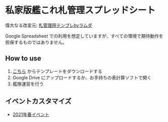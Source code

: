 # 私家版艦これ札管理スプレッドシート

偉大なる改変元: [札管理用テンプレbyラムダ](https://docs.google.com/spreadsheets/d/1Wp78NFUMrYkKIq6ILv9HqD-ASzh9Zi1w3PGfQFOEEuA/edit#gid=1524553701)

Google Spreadsheet での利用を想定していますが、すべての環境で期待動作を担保するものではありません。

## How to use

1. [こちら](https://github.com/nekogoro/kctm/raw/main/KanColleTagManagement.ods) からテンプレートをダウンロードする
2. Google Drive にアップロードするか、お手持ちの表計算ソフトで開く
3. 艦隊運営を行う

## イベントカスタマイズ

* [2021年春イベント](https://github.com/nekogoro/kctm/raw/2021SpringEvent/KanColleTagManagement.ods)
